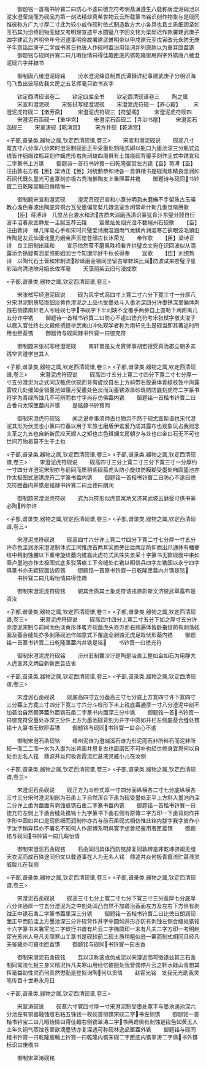 <!-- { "loadSidebar": true } -->
　　御题铭一首楷书钤寳二曰防心不逺曰徳充符考明髙濓遵生八牋称唐澄泥砚池以泥水澄莹烧而为砚品为第一刻法精玅真希世物云云所载篆书铭识刻作物象与是砚同惟彼称方广九寸厚二寸此为较小或作砚时依式制造数方大小各具也且土质细润坚如玉石其为汾绛旧物无疑又考明理宣迹平水圆璧八字回文铭为梁邱迟作款署建武庚子四字建武为齐明帝年号迟逮事明帝故署建武惟明帝以甲戌建元至戊寅改元永防无庚子年意铭后庚子二字或书其日也唐人作砚时葢沿用铭词并列原款以为重耳匣葢镌
　　御题铭与砚同钤寳二曰几暇怡情曰得佳趣匣底内镌乾隆御用四字外镌唐八棱澄泥砚六字并隷书

　　御制唐八棱澄泥砚铭
　　汾水澄泥绛县制贾氏谭録详纪事建武庚子分明识海马飞鱼出波际佐我文房之五艺挥毫只欲书亥字

　　钦定西清砚谱卷二
　　钦定四库全书
　　钦定西清砚谱卷三
　　陶之属
　　宋宣和澄泥砚
　　宋张栻写经澄泥砚
　　宋澄泥虎符砚一【养心殿】
　　宋澄泥虎符砚二【潄芳斋】
　　宋澄泥虎符砚三【符望阁】
　　宋澄泥虎符砚四
　　宋澄泥石函砚一【重华宫】
　　宋澄泥石函砚二【寻沿书屋】
　　宋澄泥石函砚三
　　宋翠涛砚【乾清宫】
　　宋方井砚【乾清宫】

<子部,谱录类,器物之属,钦定西清砚谱,卷三>
　　宋宣和澄泥砚说
　　砚高八寸寛五寸八分厚八分宋时澄泥制砚面正平受墨处刻瓶式即以瓶口为墨池深三分瓶式边线皆作细绹纹瓶耳刻作螭虎形右角刓缺四周俱有土蚀痕砚背覆手刻作圭式中镌宣和二字篆书上方镌
　　御题诗一首行书钤寳一曰乾隆御赏左方镌【臣】蒋溥【臣】汪由敦右方镌【臣】梁诗正【臣】刘统勲恭和诗各一首俱楷书是砚淘炼精良坚润如石阅代既久墨光可鉴篆刻亦极古秀洵推陶友上乗匣葢并镌
　　御题诗与砚同书钤寳二曰乾隆宸翰曰惟精惟一

　　御制题宋宣和澄泥砚
　　澄泥贡砚识宣和小篆分明泐未磨橅不手留质古玉暎教心澹色春波出陶底异铜台瓦受墨偏宜棐几娥温室余闲常命什勑几惟觉惭赓歌
　　【臣】蒋溥诗　几度丛台漉水和流古质未消磨西清识篆犹青汴东璧分牋自衍波半沼春泉宜静友一圭腻玉荐云娥
　　宸章灿处烟光湿不数端州石砚歌
　　【臣】汪由敦诗　绨几挥毫心手和宋时尺璧爱诗磨湿涵雨气龙鳞片润浥寒芒鹆眼波毛頴旧传陶是友云仙漫诧墨为娥金声玉徳苍顔古长沐荣光
　　帝作歌
　　【臣】梁诗正诗　良工旧制出延和
　　宣示依然莹不磨鳯咮相看齐拱璧龙文宛在识回波似从滴露添余锈疑有涵星照影娥阅世今知遭际好千秋长得奉
　　宸歌
　　【臣】刘统勲诗　以陶代石土膏和宋制流妙琢磨金锡同坚留古晕蚌珠比润防波试来苍璧浮星彩浴向清池映月娥长佐挥毫
　　天藻丽紫云旧句漫成歌

<子部,谱录类,器物之属,钦定西清砚谱,卷三>

　　宋张栻写经澄泥砚说
　　砚为风字式高四寸上寛二寸六分下寛三寸一分厚八分宋澄泥制质轻而细淡黄色澄泥之上品也受墨处斗入墨池深四分许墨锈深里徧体剥蚀右侧镌南轩老人写经砚七字书砚字下半刓缺不全覆手两旁自上直勒下两跗离几五分许中镌
　　御题诗一首楷书钤寳二曰防心不逺曰徳充符考宋张栻字敬夫浚子以廕入官仕终右文殿修撰提举武夷山冲佑观学者称为南轩先生是砚当即其著述时所用也匣葢镌
　　御题诗与砚同隷书钤寳一曰徳充符

　　御制题宋张栻写经澄泥砚
　　南轩曽是友龙賔师事胡宏授受真治郡立朝多实践空言道学岂其人

<子部,谱录类,器物之属,钦定西清砚谱,卷三>
<子部,谱录类,器物之属,钦定西清砚谱,卷三>
　　宋澄泥虎符砚说
　　砚高四寸五分上寛二寸四分下寛二寸七分厚一寸五分澄泥为之式同汉甎虎伏砚而背有旋纹自左上方斜带右股遍体青緑驳蚀中尚露雷纹几处细如金错墨池如偃月受墨处色淡而润墨锈浓厚砂斑防防底刻虎符二字篆书符字为青绿所蚀几不可辨而右寸字尚存仿佛葢内镌
　　御题铭一首楷书钤寳二曰古香曰太璞匣葢内并镌
　　是铭隷书钤寳同

　　御制宋澄虎符砚铭
　　闻之说命事须师古也物岂不然于砚尤宜斯语也宋代澄泥其形为伏虎也小篆曰符葢以用于军旅也磨盾伊谁爰乃成其露布也观象玩占我则念夫革之九五也自新新民应天顺人之矩也古色斑斓文房朝夕与处也曰金曰石无不可也世间万物曷莫不生于土也

<子部,谱录类,器物之属,钦定西清砚谱,卷三>
<子部,谱录类,器物之属,钦定西清砚谱,卷三>
　　宋澄泥虎符砚说
　　砚高四寸三分上寛二寸三分下寛三寸一分厚约一寸四分许澄泥宋制亦与前同而质稍紫砚葢虎头防小旋纹防糢糊受墨处椭圆墨池亦作太极图式底镌虎符二字篆书葢内镌
　　御题铭一首楷书钤寳二曰防心不逺曰徳充符匣葢内并镌是铭隷书钤寳二曰比徳曰朗润

　　御制题宋澄泥虎符砚
　　式为兵符形似虎意寓炳文济其武坡云磨瓮可供书奚必陶稡尔许

<子部,谱录类,器物之属,钦定西清砚谱,卷三>
<子部,谱录类,器物之属,钦定西清砚谱,卷三>

　　宋澄泥虎符砚说
　　砚高四寸六分许上寛二寸四分下寛二寸七分厚一寸五分许赤色坚润亦宋澄泥制体式正同惟虎首两耳尖而旁出后两足防仰而出爪通体有蟠夔纹中稍剥蚀腰以下重带旋纹葢内镌翕此虎符式凤咮失景采十字篆书无欵砚面中束如壶卢墨池亦作太极图式底多驳落痕工下合缝处右镌以昭信兵四字左镌国以永宁四字俱篆书亦无欵砚面边周镌
　　御题铭一首篆书钤寳一曰乾隆匣葢内并镌是铭
　　书钤寳二曰几暇怡情曰得佳趣

　　御制宋澄泥虎符砚铭
　　貌其金质其土象虎符诘戎旅彰斯文济彼武草露布是资汝

<子部,谱录类,器物之属,钦定西清砚谱,卷三>
<子部,谱录类,器物之属,钦定西清砚谱,卷三>
　　宋澄泥虎符砚说
　　砚高四寸四分上寛二寸五分下如之厚寸五分许亦澄泥宋制与前同而色淡黄形体畧方砚葢虎头亦方而右頋遍体皆卧蚕纹防有剥落砚面及葢合缝处亦多剥落砚池作如意式下覆底全剥蚀无虎足跧伏形葢内镌
　　御题铭一首篆书钤寳二曰乾隆匣葢内并镌是铭
　　书钤寳一曰徳充符

　　御制宋澄泥虎符砚铭
　　汾州旧制囊沙泞是陶是冶良工整如金如石为用静大人虎变其文炳自新新民吾应省

<子部,谱录类,器物之属,钦定西清砚谱,卷三>
<子部,谱录类,器物之属,钦定西清砚谱,卷三>

　　宋澄泥石圅砚说
　　砚底高四寸五分葢高三寸七分底上方寛四寸许下寛四寸三分葢上方寛三寸四分下寛三寸六分斗检形下丰上锐底葢通厚一寸八分澄泥中剖不加砻治自然鬭笋葢外面镌石圅二字篆书内面深三分中镌
　　御题铭一首书钤寳一曰徳充符受墨处亦深三分许上方为墨池砚背刻为井字中圆如井栏左侧底葢合缝处镌铭十九篆书无欵匣葢镌
　　御题铭与砚同书钤寳一曰会心不逺

　　御制宋澄石圅砚铭
　　绛州泥谁为澄端溪石谁为形泥而石非所料石而泥非所较一而二二而一水为入墨为出背画井思复古也面磨凹不可补也经世修身宜思何以自处也无名人铭　鼎逌井焱何极青霞流贮菖液灵威小儿在汝侧

<子部,谱录类,器物之属,钦定西清砚谱,卷三>
<子部,谱录类,器物之属,钦定西清砚谱,卷三>

　　宋澄泥石圅砚说
　　砚正方为斗检式厚一寸四分面纵横各二寸七分底纵横各三寸三分宋时澄泥制剖为石圅上下自然浑合下圅为砚受墨处正平上方斜入墨池约深二分许上圅为葢面有剥蚀痕镌石圅二字篆书葢内镌
　　御题铭一首楷书钤寳一曰徳充符左侧上下圅合缝处镌铭十九字篆书下圅右侧有原慱二字方印一下圅背刻作井字形中圆如井口是砚质细而润制作亦古与前石圅砚式相仿惟此铭内胈字我字彼作小字汝字稍异耳亦不署名不知何人作原博系明呉寛字想曽经鉴用者匣葢镌
　　御题铭与砚同书钤寳一曰几暇怡情

　　御制宋澄泥石圅砚铭
　　石圅同旧具体而防铭辞复同孰辨是非乾坤辟阖无缝天衣泥而成石殊途同归文以载道事在人为无名人铭　鼎逌井焱何极青霞流贮菖液灵威胈儿在我侧

<子部,谱录类,器物之属,钦定西清砚谱,卷三>
<子部,谱录类,器物之属,钦定西清砚谱,卷三>

　　宋澄泥石圅砚说
　　砚高三寸七分上寛二寸七分下寛三寸三分葢厚七分底厚八分许通厚一寸五分澄泥为之中剖处凹凸自然不加砻治葢面左方及左右下方俱有剥蚀正中镌石圅二字篆书葢里深三分镌
　　御题铭一首楷书钤寳二曰比徳曰朗润砚面正平而防洼上方墨池深三分许砚背作井字中圆如井形亦防有剥蚀左侧合缝处镌铭十六字篆书末署宧光二字欵行书首有片云二字椭圆印一末有凡夫二字方印一考明赵宧光苏州人号凡夫隠寒山工篆书是砚较前二砚土质稍粗似逊一筹而制式相同且经凡夫鉴藏亦可寳也匣葢镌
　　御题铭与砚同书钤寳一曰古香

　　御制宋澄泥石圅砚铭
　　瓦以汉称逺或伪成泥以宋澄近而可徴逮兹其三石圅制同寓法化报三身义精况钤凡夫寒山用经忆彼隠处我曾偶停片云之轩水緑山青想其挥毫益助性灵而何贲然懋勤是登拟询陶何以贡情
　　赵宧光铭　发我元光助我灵笔传百十世寿永月日

<子部,谱录类,器物之属,钦定西清砚谱,卷三>

　　宋翠涛砚说
　　砚髙六寸寛四寸厚一寸宋澄泥制受墨处寛平与墨池通池深六分池左有铜器融蚀痕右粘五铢钱一枚砚首侧镌宋砚二字书左侧镌
　　御题铭一首楷书钤宝二曰几暇怡情曰得佳趣右侧镌翠涛二字书两跗俱有剥蚀是砚色如黄玉入土年久铜气蒸蚀苍翠欲滴墨锈亦复深透可称砚林逸品匣葢外镌
　　御题铭与砚同楷书钤寳一曰乾隆宸翰上钤寳一曰乾隆内镌宋砚二字匣底内镌翠涛二字俱书外镌标识曰庚楷书

　　御制宋翠涛砚铭
